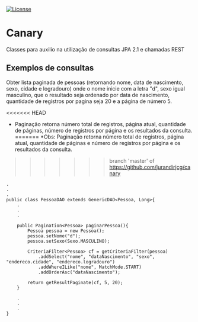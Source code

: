 [![License](http://img.shields.io/:license-apache-blue.svg)](http://www.apache.org/licenses/LICENSE-2.0.html)

# Canary

Classes para auxilio na utilização de consultas JPA 2.1 e chamadas REST

## Exemplos de consultas

Obter lista paginada de pessoas (retornando nome, data de nascimento, sexo, cidade e logradouro) onde o nome inicie com a letra "d", sexo igual masculino, que o resultado seja ordenado por data de nascimento, quantidade de registros por pagina seja 20 e a página de número 5.

<<<<<<< HEAD
* Paginação retorna número total de registros, página atual, quantidade de páginas, número de registros por página e os resultados da consulta.
=======
*Obs: Paginação retorna número total de registros, página atual, quantidade de páginas e número de registros por página e os resultados da consulta.
>>>>>>> branch 'master' of https://github.com/jurandirjcg/canary
```
.
.
.
public class PessoaDAO extends GenericDAO<Pessoa, Long>{
	.
	.
	.

	public Pagination<Pessoa> paginarPessoa(){
		Pessoa pessoa = new Pessoa();
		pessoa.setNome("d");
		pessoa.setSexo(Sexo.MASCULINO);
		
		CriteriaFilter<Pessoa> cf = getCriteriaFilter(pessoa)
			.addSelect("nome", "dataNascimento", "sexo", "endereco.cidade", "endereco.logradouro")
			.addWhereILike("nome", MatchMode.START)
			.addOrderAsc("dataNascimento");
				
		return getResultPaginate(cf, 5, 20);
	}

	.
	.
	.
}
```